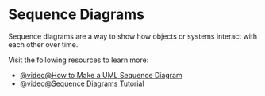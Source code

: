 # Sequence Diagrams

Sequence diagrams are a way to show how objects or systems interact with each other over time.

Visit the following resources to learn more:

- [@video@How to Make a UML Sequence Diagram](https://www.youtube.com/watch?v=pCK6prSq8aw)
- [@video@Sequence Diagrams Tutorial](https://www.youtube.com/watch?v=cxG-qWthxt4&list=PLfoY2ARMh0hBthB9VqsQzogSouTjzkMHe&index=2)